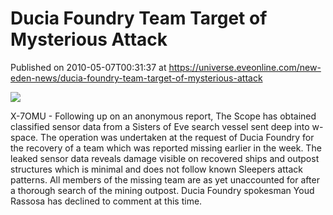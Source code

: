 # Ducia Foundry Team Target of Mysterious Attack
Published on 2010-05-07T00:31:37 at https://universe.eveonline.com/new-eden-news/ducia-foundry-team-target-of-mysterious-attack

![](http://www.eve-mercury.net/images/mercurybanner.png)  
  
X-7OMU - Following up on an anonymous report, The Scope has obtained classified sensor data from a Sisters of Eve search vessel sent deep into w-space. The operation was undertaken at the request of Ducia Foundry for the recovery of a team which was reported missing earlier in the week. The leaked sensor data reveals damage visible on recovered ships and outpost structures which is minimal and does not follow known Sleepers attack patterns. All members of the missing team are as yet unaccounted for after a thorough search of the mining outpost. Ducia Foundry spokesman Youd Rassosa has declined to comment at this time.
